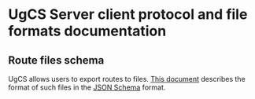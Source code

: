 # UgCS Server client protocol and file formats documentation

## Route files schema
UgCS allows users to export routes to files. [This document](attachments/exported_routes_schema.json) describes the format of such files in the [JSON Schema](https://json-schema.org/) format.
